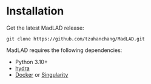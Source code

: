 Installation
=======================

Get the latest MadLAD release:
```
git clone https://github.com/tzuhanchang/MadLAD.git
```

MadLAD requires the following dependencies:

 * Python 3.10+
 * [hydra](https://hydra.cc)
 * [Docker](https://www.docker.com) or [Singularity](https://docs.sylabs.io/guides/3.1/user-guide/index.html)
